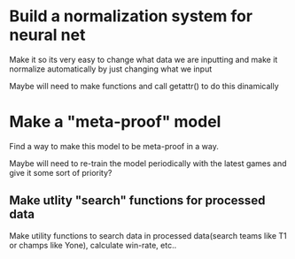 # Build a normalization system for neural net
Make it so its very easy to change what data we are inputting
and make it normalize automatically by just changing what we input

Maybe will need to make functions and call getattr() to do this dinamically

# Make a "meta-proof" model
Find a way to make this model to be meta-proof in a way.

Maybe will need to re-train the model periodically with the latest games and give it some sort of priority?

## Make utlity "search" functions for processed data
Make utility functions to search data in processed data(search teams like T1 or champs like Yone), calculate win-rate, etc..
